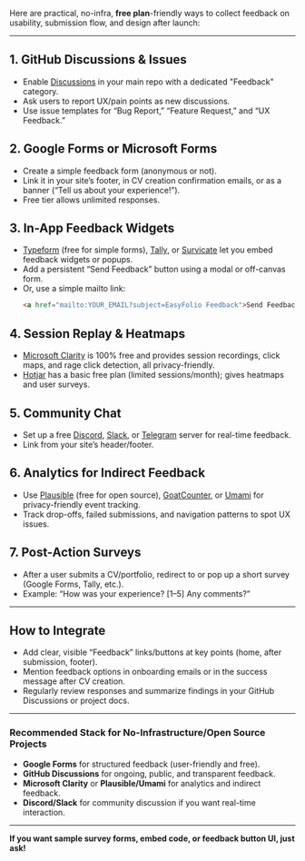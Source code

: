 Here are practical, no-infra, **free plan**-friendly ways to collect feedback on usability, submission flow, and design after launch:

---

## 1. **GitHub Discussions & Issues**
- Enable [Discussions](https://docs.github.com/en/discussions) in your main repo with a dedicated "Feedback" category.
- Ask users to report UX/pain points as new discussions.
- Use issue templates for “Bug Report,” “Feature Request,” and “UX Feedback.”

## 2. **Google Forms or Microsoft Forms**
- Create a simple feedback form (anonymous or not).
- Link it in your site’s footer, in CV creation confirmation emails, or as a banner (“Tell us about your experience!”).
- Free tier allows unlimited responses.

## 3. **In-App Feedback Widgets**
- [Typeform](https://www.typeform.com/) (free for simple forms), [Tally](https://tally.so/), or [Survicate](https://survicate.com/) let you embed feedback widgets or popups.
- Add a persistent “Send Feedback” button using a modal or off-canvas form.
- Or, use a simple mailto link:
  ```html
  <a href="mailto:YOUR_EMAIL?subject=EasyFolio Feedback">Send Feedback</a>
  ```

## 4. **Session Replay & Heatmaps**
- [Microsoft Clarity](https://clarity.microsoft.com/) is 100% free and provides session recordings, click maps, and rage click detection, all privacy-friendly.
- [Hotjar](https://www.hotjar.com/) has a basic free plan (limited sessions/month); gives heatmaps and user surveys.

## 5. **Community Chat**
- Set up a free [Discord](https://discord.com/), [Slack](https://slack.com/), or [Telegram](https://telegram.org/) server for real-time feedback.
- Link from your site’s header/footer.

## 6. **Analytics for Indirect Feedback**
- Use [Plausible](https://plausible.io/) (free for open source), [GoatCounter](https://www.goatcounter.com/), or [Umami](https://umami.is/) for privacy-friendly event tracking.
- Track drop-offs, failed submissions, and navigation patterns to spot UX issues.

## 7. **Post-Action Surveys**
- After a user submits a CV/portfolio, redirect to or pop up a short survey (Google Forms, Tally, etc.).
- Example: “How was your experience? [1–5] Any comments?”

---

## **How to Integrate**

- Add clear, visible “Feedback” links/buttons at key points (home, after submission, footer).
- Mention feedback options in onboarding emails or in the success message after CV creation.
- Regularly review responses and summarize findings in your GitHub Discussions or project docs.

---

### **Recommended Stack for No-Infrastructure/Open Source Projects**
- **Google Forms** for structured feedback (user-friendly and free).
- **GitHub Discussions** for ongoing, public, and transparent feedback.
- **Microsoft Clarity** or **Plausible/Umami** for analytics and indirect feedback.
- **Discord/Slack** for community discussion if you want real-time interaction.

---

**If you want sample survey forms, embed code, or feedback button UI, just ask!**